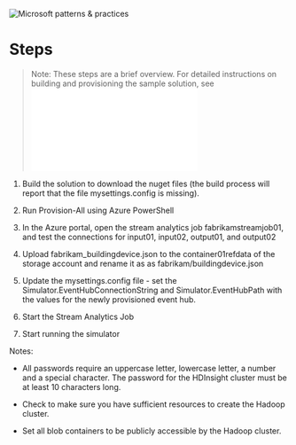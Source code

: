 ![Microsoft patterns & practices](http://pnp.azurewebsites.net/images/pnp-logo.png)
# Steps

> Note: These steps are a brief overview. For detailed instructions on building and provisioning the sample solution, see ![Building and Running the IoT Sample Solution](building-and-deploying-the-sample-solution.md)

1. Build the solution to download the nuget files (the build process will report that the file mysettings.config is missing).

1. Run Provision-All using Azure PowerShell

1. In the Azure portal, open the stream analytics job fabrikamstreamjob01, and test the connections for input01, input02, output01, and output02

1. Upload fabrikam_buildingdevice.json to the container01refdata of the storage account and rename it as as fabrikam/buildingdevice.json

1. Update the mysettings.config file - set the Simulator.EventHubConnectionString and Simulator.EventHubPath with the values for the newly provisioned event hub.

1. Start the Stream Analytics Job

1. Start running the simulator


Notes:

- All passwords require an uppercase letter, lowercase letter, a number and a special character. The password for the HDInsight cluster must be at least 10 characters long.

- Check to make sure you have sufficient resources to create the Hadoop cluster.

- Set all blob containers to be publicly accessible by the Hadoop cluster. 
